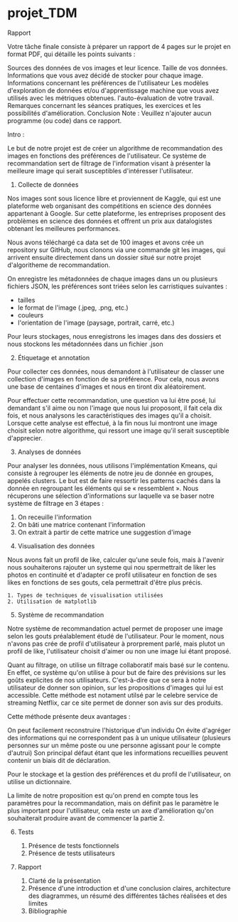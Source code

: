 # projet_TDM

Rapport

Votre tâche finale consiste à préparer un rapport de 4 pages sur le projet en format PDF, qui détaille les points suivants :

Sources des données de vos images et leur licence.
Taille de vos données.
Informations que vous avez décidé de stocker pour chaque image.
Informations concernant les préférences de l'utilisateur
Les modèles d'exploration de données et/ou d'apprentissage machine que vous avez utilisés avec les métriques obtenues.
l'auto-évaluation de votre travail.
Remarques concernant les séances pratiques, les exercices et les possibilités d'amélioration.
Conclusion
Note : Veuillez n'ajouter aucun programme (ou code) dans ce rapport.

Intro :

Le but de notre projet est de créer un algorithme de recommandation des images en fonctions des préférences de l'utilisateur. Ce système de recommandation sert de filtrage de l'information visant à présenter la meilleure image qui serait susceptibles d'intéresser l'utilisateur.

1.  Collecte de données

Nos images sont sous licence libre et proviennent de Kaggle, qui est une plateforme web organisant des compétitions en science des données appartenant à Google. Sur cette plateforme, les entreprises proposent des problèmes en science des données et offrent un prix aux datalogistes obtenant les meilleures performances.

Nous avons téléchargé ca data set de 100 images et avons crée un repository sur GitHub, nous clonons via une commande git les images, qui arrivent ensuite directement dans un dossier situé sur notre projet d'algoritheme de recommandation.

On enregistre les métadonnées de chaque images dans un ou plusieurs fichiers JSON, les préférences sont triées selon les carristiques suivantes :
- tailles 
- le format de l'image (.jpeg, .png, etc.)
- couleurs 
- l'orientation de l'image (paysage, portrait, carré, etc.)

Pour leurs stockages, nous enregistrons les images dans des dossiers et nous stockons les métadonnées dans un fichier .json

2.  Étiquetage et annotation

Pour collecter ces données, nous demandont à l'utilisateur de classer une collection d'images en fonction de sa préférence. Pour cela, nous avons une base de centaines d'images et nous en tiront dix aléatoirement.

Pour effectuer cette recommandation, une question va lui être posé, lui demandant s'il aime ou non l'image que nous lui proposont, il fait cela dix fois, et nous analysons les caractéristiques des images qu'il a choisit.
Lorsque cette analyse est effectué, à la fin nous lui montront une image choisit selon notre algorithme, qui ressort une image qu'il serait susceptible d'apprecier.
   
3.  Analyses de données

Pour analyser les données, nous utilisons l'implémentation Kmeans, qui consiste à regrouper les éléments de notre jeu de donnée en groupes, appelés clusters. Le but est de faire ressortir les patterns cachés dans la donnée en regroupant les éléments qui se « ressemblent ». 
Nous récuperons une sélection d'informations sur laquelle va se baser notre système de filtrage en 3 étapes :
1) On receuille l'information
2) On bâti une matrice contenant l'information
3) On extrait à partir de cette matrice une suggestion d'image


4.  Visualisation des données

Nous avons fait un profil de like, calculer qu'une seule fois, mais à l'avenir nous souhaiterons rajouter un systeme qui nou spermettrait de liker les photos en continuité et d'adapter ce profil utilisateur en fonction de ses likes en fonctions de ses gouts, cela permettrait d'être plus précis.

    1. Types de techniques de visualisation utilisées
    2. Utilisation de matplotlib


5.  Système de recommandation

Notre système de recommandation actuel permet de proposer une image selon les gouts préalablement étudé de l'utilisateur. Pour le moment, nous n'avons pas crée de profil d'utilisateur à prorprement parlé, mais plutot un profil de like, l'utilisateur choisit d'aimer ou non une image lui étant proposé.

Quant au filtrage, on utilise un filtrage collaboratif mais basé sur le contenu. En effet, ce système qu'on utilise à pour but de faire des prévisions sur les goûts explicites de nos utilisateurs. C'est-à-dire que ce sera à notre utilisateur de donner son opinion, sur les propositions d'images qui lui est accessible. 
Cette méthode est notament utilsé par le celebre service de streaming Netflix, car ce site permet de donner son avis sur des produits.

Cette méthode présente deux avantages :

On peut facilement reconstruire l'historique d'un individu
On évite d'agréger des informations qui ne correspondent pas à un unique utilisateur (plusieurs personnes sur un même poste ou une personne agissant pour le compte d'autrui)
Son principal défaut étant que les informations recueillies peuvent contenir un biais dit de déclaration.


Pour le stockage et la gestion des préférences et du profil de l'utilisateur, on utilise un dictionnaire.
    
La limite de notre proposition est qu'on prend en compte tous les paramètres pour la recommandation, mais on définit pas le paramètre le plus important pour l'utilisateur, cela reste un axe d'amélioration qu'on souhaiterait produire avant de commencer la partie 2. 


6.  Tests

    1. Présence de tests fonctionnels
    2. Présence de tests utilisateurs

7.  Rapport

    1. Clarté de la présentation
    2. Présence d'une introduction et d'une conclusion claires, architecture
        des diagrammes, un résumé des différentes tâches réalisées et des limites
    3. Bibliographie
